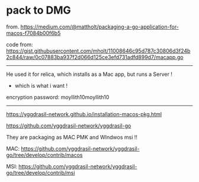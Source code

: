 # pack to DMG


from. https://medium.com/@mattholt/packaging-a-go-application-for-macos-f7084b00f6b5

code from: https://gist.githubusercontent.com/mholt/11008646c95d787c30806d3f24b2c844/raw/0c07883ba937f2d066d125ce3efd731adfd899d7/macapp.go


---


He used it for relica, which installs as a Mac app, but runs a Server !
- which is what i want !


encryption password: moyllith10moyllith10


---

https://yggdrasil-network.github.io/installation-macos-pkg.html

https://github.com/yggdrasil-network/yggdrasil-go


They are packaging as MAC PMK and WIndwos msi !!

MAC: https://github.com/yggdrasil-network/yggdrasil-go/tree/develop/contrib/macos

MSI: https://github.com/yggdrasil-network/yggdrasil-go/tree/develop/contrib/msi